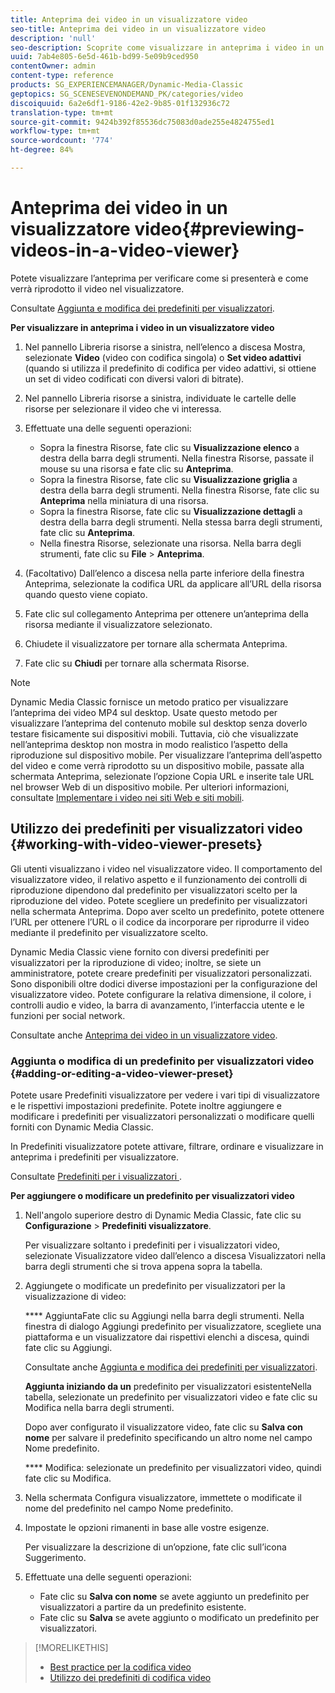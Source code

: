 ```yaml
---
title: Anteprima dei video in un visualizzatore video
seo-title: Anteprima dei video in un visualizzatore video
description: 'null'
seo-description: Scoprite come visualizzare in anteprima i video in un visualizzatore video.
uuid: 7ab4e805-6e5d-461b-bd99-5e09b9ced950
contentOwner: admin
content-type: reference
products: SG_EXPERIENCEMANAGER/Dynamic-Media-Classic
geptopics: SG_SCENESEVENONDEMAND_PK/categories/video
discoiquuid: 6a2e6df1-9186-42e2-9b85-01f132936c72
translation-type: tm+mt
source-git-commit: 9424b392f85536dc75083d0ade255e4824755ed1
workflow-type: tm+mt
source-wordcount: '774'
ht-degree: 84%

---
```



# Anteprima dei video in un visualizzatore video{#previewing-videos-in-a-video-viewer}

Potete visualizzare l’anteprima per verificare come si presenterà e come verrà riprodotto il video nel visualizzatore.

Consultate [Aggiunta e modifica dei predefiniti per visualizzatori](application-setup.md#adding_and_editing_viewer_presets).

**Per visualizzare in anteprima i video in un visualizzatore video**

1. Nel pannello Libreria risorse a sinistra, nell’elenco a discesa Mostra, selezionate **Video** (video con codifica singola) o **Set video adattivi** (quando si utilizza il predefinito di codifica per video adattivi, si ottiene un set di video codificati con diversi valori di bitrate).
1. Nel pannello Libreria risorse a sinistra, individuate le cartelle delle risorse per selezionare il video che vi interessa.
1. Effettuate una delle seguenti operazioni:

   * Sopra la finestra Risorse, fate clic su **Visualizzazione elenco** a destra della barra degli strumenti. Nella finestra Risorse, passate il mouse su una risorsa e fate clic su **Anteprima**.
   * Sopra la finestra Risorse, fate clic su **Visualizzazione griglia** a destra della barra degli strumenti. Nella finestra Risorse, fate clic su **Anteprima** nella miniatura di una risorsa.
   * Sopra la finestra Risorse, fate clic su **Visualizzazione dettagli** a destra della barra degli strumenti. Nella stessa barra degli strumenti, fate clic su **Anteprima**.
   * Nella finestra Risorse, selezionate una risorsa. Nella barra degli strumenti, fate clic su **File** > **Anteprima**.

1. (Facoltativo) Dall’elenco a discesa nella parte inferiore della finestra Anteprima, selezionate la codifica URL da applicare all’URL della risorsa quando questo viene copiato.
1. Fate clic sul collegamento Anteprima per ottenere un’anteprima della risorsa mediante il visualizzatore selezionato.
1. Chiudete il visualizzatore per tornare alla schermata Anteprima.
1. Fate clic su **Chiudi** per tornare alla schermata Risorse.

>[!NOTE]
>
>Dynamic Media Classic fornisce un metodo pratico per visualizzare l’anteprima dei video MP4 sul desktop. Usate questo metodo per visualizzare l’anteprima del contenuto mobile sul desktop senza doverlo testare fisicamente sui dispositivi mobili. Tuttavia, ciò che visualizzate nell’anteprima desktop non mostra in modo realistico l’aspetto della riproduzione sul dispositivo mobile. Per visualizzare l’anteprima dell’aspetto del video e come verrà riprodotto su un dispositivo mobile, passate alla schermata Anteprima, selezionate l’opzione Copia URL e inserite tale URL nel browser Web di un dispositivo mobile. Per ulteriori informazioni, consultate [Implementare i video nei siti Web e siti mobili](deploying-video-websites-mobile-sites.md#deploying_video_to_your_websites_and_mobile_sites).

## Utilizzo dei predefiniti per visualizzatori video {#working-with-video-viewer-presets}

Gli utenti visualizzano i video nel visualizzatore video. Il comportamento del visualizzatore video, il relativo aspetto e il funzionamento dei controlli di riproduzione dipendono dal predefinito per visualizzatori scelto per la riproduzione del video. Potete scegliere un predefinito per visualizzatori nella schermata Anteprima. Dopo aver scelto un predefinito, potete ottenere l’URL per ottenere l’URL o il codice da incorporare per riprodurre il video mediante il predefinito per visualizzatore scelto.

Dynamic Media Classic viene fornito con diversi predefiniti per visualizzatori per la riproduzione di video; inoltre, se siete un amministratore, potete creare predefiniti per visualizzatori personalizzati. Sono disponibili oltre dodici diverse impostazioni per la configurazione del visualizzatore video. Potete configurare la relativa dimensione, il colore, i controlli audio e video, la barra di avanzamento, l’interfaccia utente e le funzioni per social network.

Consultate anche [Anteprima dei video in un visualizzatore video](previewing-videos-video-viewer.md#previewing_videos_in_a_video_viewer).

### Aggiunta o modifica di un predefinito per visualizzatori video  {#adding-or-editing-a-video-viewer-preset}

Potete usare Predefiniti visualizzatore per vedere i vari tipi di visualizzatore e le rispettivi impostazioni predefinite. Potete inoltre aggiungere e modificare i predefiniti per visualizzatori personalizzati o modificare quelli forniti con Dynamic Media Classic.

In Predefiniti visualizzatore potete attivare, filtrare, ordinare e visualizzare in anteprima i predefiniti per visualizzatore.

Consultate [Predefiniti per i visualizzatori ](application-setup.md#viewer_presets).

**Per aggiungere o modificare un predefinito per visualizzatori video**

1. Nell&#39;angolo superiore destro di Dynamic Media Classic, fate clic su **Configurazione** > **Predefiniti visualizzatore**.

   Per visualizzare soltanto i predefiniti per i visualizzatori video, selezionate Visualizzatore video dall’elenco a discesa Visualizzatori nella barra degli strumenti che si trova appena sopra la tabella.

1. Aggiungete o modificate un predefinito per visualizzatori per la visualizzazione di video:

   **** AggiuntaFate clic su Aggiungi nella barra degli strumenti. Nella finestra di dialogo Aggiungi predefinito per visualizzatore, scegliete una piattaforma e un visualizzatore dai rispettivi elenchi a discesa, quindi fate clic su Aggiungi.

   Consultate anche [Aggiunta e modifica dei predefiniti per visualizzatori](application-setup.md#adding_and_editing_viewer_presets).

   **Aggiunta iniziando da un** predefinito per visualizzatori esistenteNella tabella, selezionate un predefinito per visualizzatori video e fate clic su Modifica nella barra degli strumenti.

   Dopo aver configurato il visualizzatore video, fate clic su **Salva con nome** per salvare il predefinito specificando un altro nome nel campo Nome predefinito.

   **** Modifica: selezionate un predefinito per visualizzatori video, quindi fate clic su Modifica.

1. Nella schermata Configura visualizzatore, immettete o modificate il nome del predefinito nel campo Nome predefinito.
1. Impostate le opzioni rimanenti in base alle vostre esigenze.

   Per visualizzare la descrizione di un’opzione, fate clic sull’icona Suggerimento.

1. Effettuate una delle seguenti operazioni:

   * Fate clic su **Salva con nome** se avete aggiunto un predefinito per visualizzatori a partire da un predefinito esistente.
   * Fate clic su **Salva** se avete aggiunto o modificato un predefinito per visualizzatori.

>[!MORELIKETHIS]
>
>* [Best practice per la codifica video](uploading-encoding-videos.md#best_practices_for_video_encoding)
>* [Utilizzo dei predefiniti di codifica video](uploading-encoding-videos.md#working_with_video_encoding_presets)

